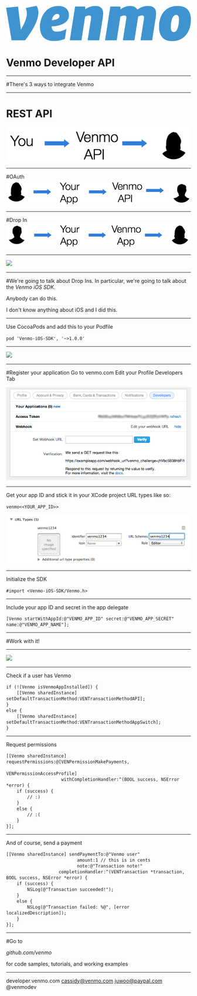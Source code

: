 ![inline](../assets/venmologoblue.png)

# Venmo Developer API

---

#There's 3 ways to integrate Venmo

---

# REST API
![inline](../assets/restapi.png)

---

#OAuth
![inline](../assets/oauth.png)

---

#Drop In
![inline](../assets/dropin.png)

---

![](http://schmoesknow.com/wp-content/uploads/2013/07/Nicolas-Cage-nicolas-cage-26969943-1982-1300.jpg)

---

#We're going to talk about Drop Ins.
In particular, we're going to talk about the *Venmo iOS SDK.*

Anybody can do this.

I don't know anything about iOS and I did this.

---

Use CocoaPods and add this to your Podfile

`pod 'Venmo-iOS-SDK', '~>1.0.0'`

---

![](http://static.tumblr.com/06778fbf3e5b4bab2335a2a6ff304674/fyo2bwt/YbVn8dt84/tumblr_static_9yeec85rj1cg8co80skc4c8kc.jpg)

---

#Register your application
Go to venmo.com
Edit your Profile
Developers Tab

![inline](../assets/developertab.png)

---

Get your app ID and stick it in your XCode project URL types like so:

`venmo<<YOUR_APP_ID>>`

![inline](../assets/xcodeurltypes.png)

---

Initialize the SDK

`#import <Venmo-iOS-SDK/Venmo.h>`

---

Include your app ID and secret in the app delegate 

```objc
[Venmo startWithAppId:@"VENMO_APP_ID" secret:@"VENMO_APP_SECRET" name:@"VENMO_APP_NAME"];
```

---

#Work with it!

---

![](http://thenypost.files.wordpress.com/2014/04/cage.jpg)

---

Check if a user has Venmo

```objc
if (![Venmo isVenmoAppInstalled]) {
    [[Venmo sharedInstance] setDefaultTransactionMethod:VENTransactionMethodAPI];
}
else {
    [[Venmo sharedInstance] setDefaultTransactionMethod:VENTransactionMethodAppSwitch];
}
```

---

Request permissions

```objc
[[Venmo sharedInstance] requestPermissions:@[VENPermissionMakePayments,
                                             VENPermissionAccessProfile]
                     withCompletionHandler:^(BOOL success, NSError *error) {
    if (success) {
        // :)
    }
    else {
        // :(
    }
}];
```

---

And of course, send a payment

```objc
[[Venmo sharedInstance] sendPaymentTo:@"Venmo user"
                           amount:1 // this is in cents
                           note:@"Transaction note!"
                    completionHandler:^(VENTransaction *transaction, BOOL success, NSError *error) {
    if (success) {
        NSLog(@"Transaction succeeded!");
    }
    else {
        NSLog(@"Transaction failed: %@", [error localizedDescription]);
    }
}];
```

---

#Go to

*github.com/venmo*

for code samples, tutorials, and working examples

---

developer.venmo.com
cassidy@venmo.com
juwoo@paypal.com
@venmodev
